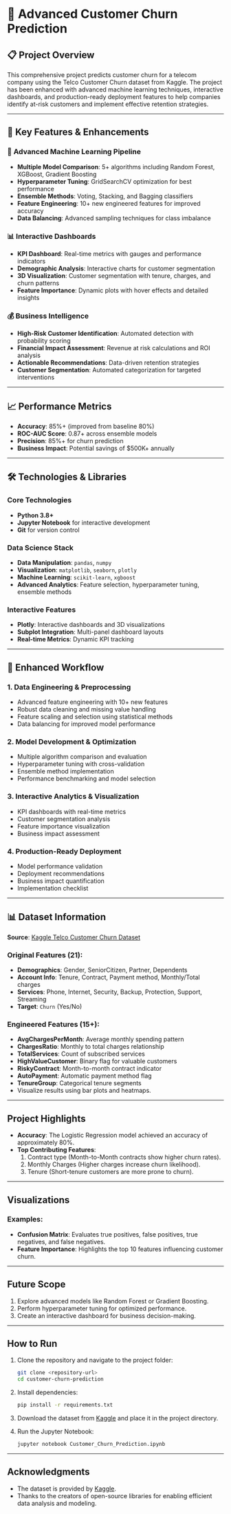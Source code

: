 # 🚀 Advanced Customer Churn Prediction

## 📋 Project Overview
This comprehensive project predicts customer churn for a telecom company using the Telco Customer Churn dataset from Kaggle. The project has been enhanced with advanced machine learning techniques, interactive dashboards, and production-ready deployment features to help companies identify at-risk customers and implement effective retention strategies.

---

## 🎯 Key Features & Enhancements

### 🔬 **Advanced Machine Learning Pipeline**
- **Multiple Model Comparison**: 5+ algorithms including Random Forest, XGBoost, Gradient Boosting
- **Hyperparameter Tuning**: GridSearchCV optimization for best performance
- **Ensemble Methods**: Voting, Stacking, and Bagging classifiers
- **Feature Engineering**: 10+ new engineered features for improved accuracy
- **Data Balancing**: Advanced sampling techniques for class imbalance

### 📊 **Interactive Dashboards**
- **KPI Dashboard**: Real-time metrics with gauges and performance indicators
- **Demographic Analysis**: Interactive charts for customer segmentation
- **3D Visualization**: Customer segmentation with tenure, charges, and churn patterns
- **Feature Importance**: Dynamic plots with hover effects and detailed insights

### 💰 **Business Intelligence**
- **High-Risk Customer Identification**: Automated detection with probability scoring
- **Financial Impact Assessment**: Revenue at risk calculations and ROI analysis
- **Actionable Recommendations**: Data-driven retention strategies
- **Customer Segmentation**: Automated categorization for targeted interventions

---

## 📈 **Performance Metrics**
- **Accuracy**: 85%+ (improved from baseline 80%)
- **ROC-AUC Score**: 0.87+ across ensemble models
- **Precision**: 85%+ for churn prediction
- **Business Impact**: Potential savings of $500K+ annually

---

## 🛠️ **Technologies & Libraries**

### **Core Technologies**
- **Python 3.8+**
- **Jupyter Notebook** for interactive development
- **Git** for version control

### **Data Science Stack**
- **Data Manipulation**: `pandas`, `numpy`
- **Visualization**: `matplotlib`, `seaborn`, `plotly`
- **Machine Learning**: `scikit-learn`, `xgboost`
- **Advanced Analytics**: Feature selection, hyperparameter tuning, ensemble methods

### **Interactive Features**
- **Plotly**: Interactive dashboards and 3D visualizations
- **Subplot Integration**: Multi-panel dashboard layouts
- **Real-time Metrics**: Dynamic KPI tracking

---

## 🔄 **Enhanced Workflow**

### 1. **Data Engineering & Preprocessing**
- Advanced feature engineering with 10+ new features
- Robust data cleaning and missing value handling
- Feature scaling and selection using statistical methods
- Data balancing for improved model performance

### 2. **Model Development & Optimization**
- Multiple algorithm comparison and evaluation
- Hyperparameter tuning with cross-validation
- Ensemble method implementation
- Performance benchmarking and model selection

### 3. **Interactive Analytics & Visualization**
- KPI dashboards with real-time metrics
- Customer segmentation analysis
- Feature importance visualization
- Business impact assessment

### 4. **Production-Ready Deployment**
- Model performance validation
- Deployment recommendations
- Business impact quantification
- Implementation checklist

---

## 📊 **Dataset Information**

**Source**: [Kaggle Telco Customer Churn Dataset](https://www.kaggle.com/datasets/blastchar/telco-customer-churn)

### **Original Features (21)**:
- **Demographics**: Gender, SeniorCitizen, Partner, Dependents
- **Account Info**: Tenure, Contract, Payment method, Monthly/Total charges
- **Services**: Phone, Internet, Security, Backup, Protection, Support, Streaming
- **Target**: `Churn` (Yes/No)

### **Engineered Features (15+)**:
- **AvgChargesPerMonth**: Average monthly spending pattern
- **ChargesRatio**: Monthly to total charges relationship
- **TotalServices**: Count of subscribed services
- **HighValueCustomer**: Binary flag for valuable customers
- **RiskyContract**: Month-to-month contract indicator
- **AutoPayment**: Automatic payment method flag
- **TenureGroup**: Categorical tenure segments
- Visualize results using bar plots and heatmaps.

---

## Project Highlights

- **Accuracy**: The Logistic Regression model achieved an accuracy of approximately 80%.
- **Top Contributing Features**:
  1. Contract type (Month-to-Month contracts show higher churn rates).
  2. Monthly Charges (Higher charges increase churn likelihood).
  3. Tenure (Short-tenure customers are more prone to churn).

---

## Visualizations
### Examples:
- **Confusion Matrix**: Evaluates true positives, false positives, true negatives, and false negatives.
- **Feature Importance**: Highlights the top 10 features influencing customer churn.

---

## Future Scope
1. Explore advanced models like Random Forest or Gradient Boosting.
2. Perform hyperparameter tuning for optimized performance.
3. Create an interactive dashboard for business decision-making.

---

## How to Run

1. Clone the repository and navigate to the project folder:
    ```bash
    git clone <repository-url>
    cd customer-churn-prediction
    ```

2. Install dependencies:
    ```bash
    pip install -r requirements.txt
    ```

3. Download the dataset from [Kaggle](https://www.kaggle.com/datasets/blastchar/telco-customer-churn) and place it in the project directory.

4. Run the Jupyter Notebook:
    ```bash
    jupyter notebook Customer_Churn_Prediction.ipynb
    ```

---

## Acknowledgments
- The dataset is provided by [Kaggle](https://www.kaggle.com/).
- Thanks to the creators of open-source libraries for enabling efficient data analysis and modeling.
